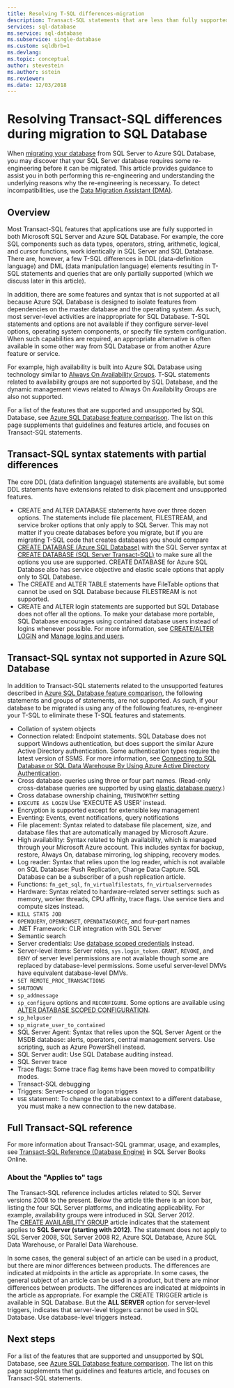 ```yaml
---
title: Resolving T-SQL differences-migration
description: Transact-SQL statements that are less than fully supported in Azure SQL Database
services: sql-database
ms.service: sql-database
ms.subservice: single-database
ms.custom: sqldbrb=1
ms.devlang: 
ms.topic: conceptual
author: stevestein
ms.author: sstein
ms.reviewer:
ms.date: 12/03/2018
---
```

# Resolving Transact-SQL differences during migration to SQL Database

When [migrating your database](migrate-to-database-from-sql-server.md) from SQL Server to Azure SQL Database, you may discover that your SQL Server database requires some re-engineering before it can be migrated. This article provides guidance to assist you in both performing this re-engineering and understanding the underlying reasons why the re-engineering is necessary. To detect incompatibilities, use the [Data Migration Assistant (DMA)](https://www.microsoft.com/download/details.aspx?id=53595).

## Overview

Most Transact-SQL features that applications use are fully supported in both Microsoft SQL Server and Azure SQL Database. For example, the core SQL components such as data types, operators, string, arithmetic, logical, and cursor functions, work identically in SQL Server and SQL Database. There are, however, a few T-SQL differences in DDL (data-definition language) and DML (data manipulation language) elements resulting in T-SQL statements and queries that are only partially supported (which we discuss later in this article).

In addition, there are some features and syntax that is not supported at all because Azure SQL Database is designed to isolate features from dependencies on the master database and the operating system. As such, most server-level activities are inappropriate for SQL Database. T-SQL statements and options are not available if they configure server-level options, operating system components, or specify file system configuration. When such capabilities are required, an appropriate alternative is often available in some other way from SQL Database or from another Azure feature or service.

For example, high availability is built into Azure SQL Database using technology similar to [Always On Availability Groups](https://docs.microsoft.com/sql/database-engine/availability-groups/windows/always-on-availability-groups-sql-server). T-SQL statements related to availability groups are not supported by SQL Database, and the dynamic management views related to Always On Availability Groups are also not supported.

For a list of the features that are supported and unsupported by SQL Database, see [Azure SQL Database feature comparison](features-comparison.md). The list on this page supplements that guidelines and features article, and focuses on Transact-SQL statements.

## Transact-SQL syntax statements with partial differences

The core DDL (data definition language) statements are available, but some DDL statements have extensions related to disk placement and unsupported features.

- CREATE and ALTER DATABASE statements have over three dozen options. The statements include file placement, FILESTREAM, and service broker options that only apply to SQL Server. This may not matter if you create databases before you migrate, but if you are migrating T-SQL code that creates databases you should compare [CREATE DATABASE (Azure SQL Database)](https://msdn.microsoft.com/library/dn268335.aspx) with the SQL Server syntax at [CREATE DATABASE (SQL Server Transact-SQL)](https://msdn.microsoft.com/library/ms176061.aspx) to make sure all the options you use are supported. CREATE DATABASE for Azure SQL Database also has service objective and elastic scale options that apply only to SQL Database.
- The CREATE and ALTER TABLE statements have FileTable options that cannot be used on SQL Database because FILESTREAM is not supported.
- CREATE and ALTER login statements are supported but SQL Database does not offer all the options. To make your database more portable, SQL Database encourages using contained database users instead of logins whenever possible. For more information, see [CREATE/ALTER LOGIN](https://docs.microsoft.com/sql/t-sql/statements/alter-login-transact-sql) and [Manage logins and users](logins-create-manage.md).

## Transact-SQL syntax not supported in Azure SQL Database

In addition to Transact-SQL statements related to the unsupported features described in [Azure SQL Database feature comparison](features-comparison.md), the following statements and groups of statements, are not supported. As such, if your database to be migrated is using any of the following features, re-engineer your T-SQL to eliminate these T-SQL features and statements.

- Collation of system objects
- Connection related: Endpoint statements. SQL Database does not support Windows authentication, but does support the similar Azure Active Directory authentication. Some authentication types require the latest version of SSMS. For more information, see [Connecting to SQL Database or SQL Data Warehouse By Using Azure Active Directory Authentication](authentication-aad-overview.md).
- Cross database queries using three or four part names. (Read-only cross-database queries are supported by using [elastic database query](elastic-query-overview.md).)
- Cross database ownership chaining, `TRUSTWORTHY` setting
- `EXECUTE AS LOGIN` Use 'EXECUTE AS USER' instead.
- Encryption is supported except for extensible key management
- Eventing: Events, event notifications, query notifications
- File placement: Syntax related to database file placement, size, and database files that are automatically managed by Microsoft Azure.
- High availability: Syntax related to high availability, which is managed through your Microsoft Azure account. This includes syntax for backup, restore, Always On, database mirroring, log shipping, recovery modes.
- Log reader: Syntax that relies upon the log reader, which is not available on SQL Database: Push Replication, Change Data Capture. SQL Database can be a subscriber of a push replication article.
- Functions: `fn_get_sql`, `fn_virtualfilestats`, `fn_virtualservernodes`
- Hardware: Syntax related to hardware-related server settings: such as memory, worker threads, CPU affinity, trace flags. Use service tiers and compute sizes instead.
- `KILL STATS JOB`
- `OPENQUERY`, `OPENROWSET`, `OPENDATASOURCE`, and four-part names
- .NET Framework: CLR integration with SQL Server
- Semantic search
- Server credentials: Use [database scoped credentials](https://msdn.microsoft.com/library/mt270260.aspx) instead.
- Server-level items: Server roles, `sys.login_token`. `GRANT`, `REVOKE`, and `DENY` of server level permissions are not available though some are replaced by database-level permissions. Some useful server-level DMVs have equivalent database-level DMVs.
- `SET REMOTE_PROC_TRANSACTIONS`
- `SHUTDOWN`
- `sp_addmessage`
- `sp_configure` options and `RECONFIGURE`. Some options are available using [ALTER DATABASE SCOPED CONFIGURATION](https://msdn.microsoft.com/library/mt629158.aspx).
- `sp_helpuser`
- `sp_migrate_user_to_contained`
- SQL Server Agent: Syntax that relies upon the SQL Server Agent or the MSDB database: alerts, operators, central management servers. Use scripting, such as Azure PowerShell instead.
- SQL Server audit: Use SQL Database auditing instead.
- SQL Server trace
- Trace flags: Some trace flag items have been moved to compatibility modes.
- Transact-SQL debugging
- Triggers: Server-scoped or logon triggers
- `USE` statement: To change the database context to a different database, you must make a new connection to the new database.

## Full Transact-SQL reference

For more information about Transact-SQL grammar, usage, and examples, see [Transact-SQL Reference (Database Engine)](https://msdn.microsoft.com/library/bb510741.aspx) in SQL Server Books Online.

### About the "Applies to" tags

The Transact-SQL reference includes articles related to SQL Server versions 2008 to the present. Below the article title there is an icon bar, listing the four SQL Server platforms, and indicating applicability. For example, availability groups were introduced in SQL Server 2012. The [CREATE AVAILABILITY GROUP](https://msdn.microsoft.com/library/ff878399.aspx) article indicates that the statement applies to **SQL Server (starting with 2012)**. The statement does not apply to SQL Server 2008, SQL Server 2008 R2, Azure SQL Database, Azure SQL Data Warehouse, or Parallel Data Warehouse.

In some cases, the general subject of an article can be used in a product, but there are minor differences between products. The differences are indicated at midpoints in the article as appropriate. In some cases, the general subject of an article can be used in a product, but there are minor differences between products. The differences are indicated at midpoints in the article as appropriate. For example the CREATE TRIGGER article is available in SQL Database. But the **ALL SERVER** option for server-level triggers, indicates that server-level triggers cannot be used in SQL Database. Use database-level triggers instead.

## Next steps

For a list of the features that are supported and unsupported by SQL Database, see [Azure SQL Database feature comparison](features-comparison.md). The list on this page supplements that guidelines and features article, and focuses on Transact-SQL statements.
